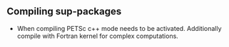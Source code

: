   

Compiling sup-packages 
------------------------

* When compiling PETSc c++ mode needs to be activated. Additionally compile
  with Fortran kernel for complex computations.

